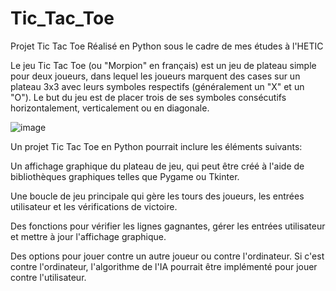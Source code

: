 # Tic_Tac_Toe
Projet Tic Tac Toe Réalisé en Python sous le cadre de mes études à l'HETIC

Le jeu Tic Tac Toe (ou "Morpion" en français) est un jeu de plateau simple pour deux joueurs, dans lequel les joueurs marquent des cases sur un plateau 3x3 avec leurs symboles respectifs (généralement un "X" et un "O"). Le but du jeu est de placer trois de ses symboles consécutifs horizontalement, verticalement ou en diagonale.

![image](https://user-images.githubusercontent.com/121266382/213021421-6fe88a52-60be-4fee-a4d4-1863ed7480c8.png)

Un projet Tic Tac Toe en Python pourrait inclure les éléments suivants:

Un affichage graphique du plateau de jeu, qui peut être créé à l'aide de bibliothèques graphiques telles que Pygame ou Tkinter.

Une boucle de jeu principale qui gère les tours des joueurs, les entrées utilisateur et les vérifications de victoire.

Des fonctions pour vérifier les lignes gagnantes, gérer les entrées utilisateur et mettre à jour l'affichage graphique.

Des options pour jouer contre un autre joueur ou contre l'ordinateur. Si c'est contre l'ordinateur, l'algorithme de l'IA pourrait être implémenté pour jouer contre l'utilisateur.
